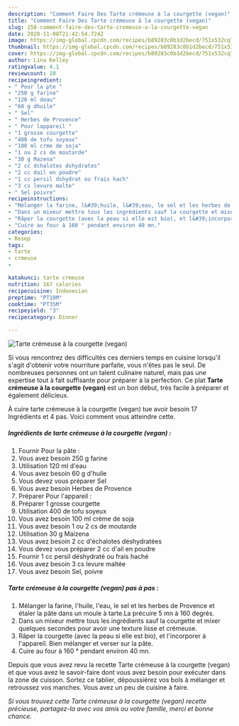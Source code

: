 ```yaml
---
description: "Comment Faire Des Tarte crémeuse à la courgette (vegan)"
title: "Comment Faire Des Tarte crémeuse à la courgette (vegan)"
slug: 158-comment-faire-des-tarte-cremeuse-a-la-courgette-vegan
date: 2020-11-08T21:42:54.724Z
image: https://img-global.cpcdn.com/recipes/b89283c0b1d2becd/751x532cq70/tarte-cremeuse-a-la-courgette-vegan-photo-principale-de-la-recette.jpg
thumbnail: https://img-global.cpcdn.com/recipes/b89283c0b1d2becd/751x532cq70/tarte-cremeuse-a-la-courgette-vegan-photo-principale-de-la-recette.jpg
cover: https://img-global.cpcdn.com/recipes/b89283c0b1d2becd/751x532cq70/tarte-cremeuse-a-la-courgette-vegan-photo-principale-de-la-recette.jpg
author: Lina Kelley
ratingvalue: 4.1
reviewcount: 10
recipeingredient:
- " Pour la pte "
- "250 g farine"
- "120 ml deau"
- "60 g dhuile"
- " Sel"
- " Herbes de Provence"
- " Pour lappareil "
- "1 grosse courgette"
- "400 de tofu soyeux"
- "100 ml crme de soja"
- "1 ou 2 cs de moutarde"
- "30 g Mazena"
- "2 cc dchalotes dshydrates"
- "2 cc dail en poudre"
- "1 cc persil dshydrat ou frais hach"
- "3 cs levure malte"
- " Sel poivre"
recipeinstructions:
- "Mélanger la farine, l&#39;huile, l&#39;eau, le sel et les herbes de Provence et étaler la pâte dans un moule à tarte.La précuire 5 mn à 160 degrés."
- "Dans un mixeur mettre tous les ingrédients sauf la courgette et mixer quelques secondes pour avoir une texture lisse et crémeuse."
- "Râper la courgette (avec la peau si elle est bio), et l&#39;incorporer à l&#39;appareil. Bien mélanger et verser sur la pâte."
- "Cuire au four à 160 ° pendant environ 40 mn."
categories:
- Resep
tags:
- tarte
- crmeuse
- 

katakunci: tarte crmeuse  
nutrition: 167 calories
recipecuisine: Indonesian
preptime: "PT10M"
cooktime: "PT35M"
recipeyield: "3"
recipecategory: Dinner

---
```



![Tarte crémeuse à la courgette (vegan)](https://img-global.cpcdn.com/recipes/b89283c0b1d2becd/751x532cq70/tarte-cremeuse-a-la-courgette-vegan-photo-principale-de-la-recette.jpg)

Si vous rencontrez des difficultés ces derniers temps en cuisine lorsqu'il s'agit d'obtenir votre nourriture parfaite, vous n'êtes pas le seul. De nombreuses personnes ont un talent culinaire naturel, mais pas une expertise tout à fait suffisante pour préparer à la perfection. Ce plat <strong> Tarte crémeuse à la courgette (vegan) </strong> est un bon début, très facile à préparer et également délicieux.

<!--inarticleads1-->

À cuire tarte crémeuse à la courgette (vegan) tue avoir besoin 17 Ingrédients et 4 pas. Voici comment vous atteindre cette.

##### Ingrédients de tarte crémeuse à la courgette (vegan) :

1. Fournir  Pour la pâte :
1. Vous avez besoin 250 g farine
1. Utilisation 120 ml d&#39;eau
1. Vous avez besoin 60 g d&#39;huile
1. Vous devez vous préparer  Sel
1. Vous avez besoin  Herbes de Provence
1. Préparer  Pour l&#39;appareil :
1. Préparer 1 grosse courgette
1. Utilisation 400 de tofu soyeux
1. Vous avez besoin 100 ml crème de soja
1. Vous avez besoin 1 ou 2 cs de moutarde
1. Utilisation 30 g Maïzena
1. Vous avez besoin 2 cc d&#39;échalotes déshydratées
1. Vous devez vous préparer 2 cc d&#39;ail en poudre
1. Fournir 1 cc persil déshydraté ou frais haché
1. Vous avez besoin 3 cs levure maltée
1. Vous avez besoin  Sel, poivre




<!--inarticleads2-->

##### Tarte crémeuse à la courgette (vegan) pas à pas :

1. Mélanger la farine, l&#39;huile, l&#39;eau, le sel et les herbes de Provence et étaler la pâte dans un moule à tarte.La précuire 5 mn à 160 degrés.
1. Dans un mixeur mettre tous les ingrédients sauf la courgette et mixer quelques secondes pour avoir une texture lisse et crémeuse.
1. Râper la courgette (avec la peau si elle est bio), et l&#39;incorporer à l&#39;appareil. Bien mélanger et verser sur la pâte.
1. Cuire au four à 160 ° pendant environ 40 mn.




<!--inarticleads1-->

<p>
Depuis que vous avez revu la recette Tarte crémeuse à la courgette (vegan) et que vous avez le savoir-faire dont vous avez besoin pour exécuter dans la zone de cuisson. Sortez ce tablier, dépoussiérez vos bols à mélanger et retroussez vos manches. Vous avez un peu de cuisine à faire.
</p>

<p>
<i>Si vous trouvez cette Tarte crémeuse à la courgette (vegan) recette précieuse, partagez-la avec vos amis ou votre famille, merci et bonne chance.</i>
</p>

